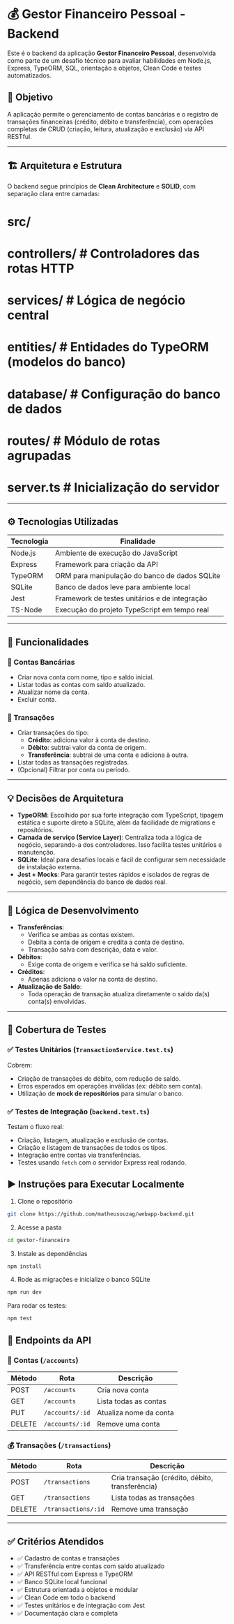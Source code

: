 # 💰 Gestor Financeiro Pessoal - Backend

Este é o backend da aplicação **Gestor Financeiro Pessoal**, desenvolvida como parte de um desafio técnico para avaliar habilidades em Node.js, Express, TypeORM, SQL, orientação a objetos, Clean Code e testes automatizados.

## 📌 Objetivo

A aplicação permite o gerenciamento de contas bancárias e o registro de transações financeiras (crédito, débito e transferência), com operações completas de CRUD (criação, leitura, atualização e exclusão) via API RESTful.

---

## 🏗️ Arquitetura e Estrutura

O backend segue princípios de **Clean Architecture** e **SOLID**, com separação clara entre camadas:

# src/
# controllers/ # Controladores das rotas HTTP
# services/ # Lógica de negócio central
# entities/ # Entidades do TypeORM (modelos do banco)
# database/ # Configuração do banco de dados
# routes/ # Módulo de rotas agrupadas
# server.ts # Inicialização do servidor

---

## ⚙️ Tecnologias Utilizadas

| Tecnologia   | Finalidade                                      |
|--------------|--------------------------------------------------|
| Node.js      | Ambiente de execução do JavaScript              |
| Express      | Framework para criação da API                   |
| TypeORM      | ORM para manipulação do banco de dados SQLite  |
| SQLite       | Banco de dados leve para ambiente local         |
| Jest         | Framework de testes unitários e de integração   |
| TS-Node      | Execução do projeto TypeScript em tempo real    |

---

## 📌 Funcionalidades

### 📁 Contas Bancárias
- Criar nova conta com nome, tipo e saldo inicial.
- Listar todas as contas com saldo atualizado.
- Atualizar nome da conta.
- Excluir conta.

### 💸 Transações
- Criar transações do tipo:
  - **Crédito**: adiciona valor à conta de destino.
  - **Débito**: subtrai valor da conta de origem.
  - **Transferência**: subtrai de uma conta e adiciona à outra.
- Listar todas as transações registradas.
- (Opcional) Filtrar por conta ou período.

---

## 💡 Decisões de Arquitetura

- **TypeORM**: Escolhido por sua forte integração com TypeScript, tipagem estática e suporte direto a SQLite, além da facilidade de migrations e repositórios.
- **Camada de serviço (Service Layer)**: Centraliza toda a lógica de negócio, separando-a dos controladores. Isso facilita testes unitários e manutenção.
- **SQLite**: Ideal para desafios locais e fácil de configurar sem necessidade de instalação externa.
- **Jest + Mocks**: Para garantir testes rápidos e isolados de regras de negócio, sem dependência do banco de dados real.

---

## 🧠 Lógica de Desenvolvimento

- **Transferências**:
  - Verifica se ambas as contas existem.
  - Debita a conta de origem e credita a conta de destino.
  - Transação salva com descrição, data e valor.
- **Débitos**:
  - Exige conta de origem e verifica se há saldo suficiente.
- **Créditos**:
  - Apenas adiciona o valor na conta de destino.
- **Atualização de Saldo**:
  - Toda operação de transação atualiza diretamente o saldo da(s) conta(s) envolvidas.

---

## 🧪 Cobertura de Testes

### ✅ Testes Unitários (`TransactionService.test.ts`)
Cobrem:
- Criação de transações de débito, com redução de saldo.
- Erros esperados em operações inválidas (ex: débito sem conta).
- Utilização de **mock de repositórios** para simular o banco.

### ✅ Testes de Integração (`backend.test.ts`)
Testam o fluxo real:
- Criação, listagem, atualização e exclusão de contas.
- Criação e listagem de transações de todos os tipos.
- Integração entre contas via transferências.
- Testes usando `fetch` com o servidor Express real rodando.

## ▶️ Instruções para Executar Localmente

1. Clone o repositório
```bash
git clone https://github.com/matheusouzag/webapp-backend.git
```
2. Acesse a pasta
```bash
cd gestor-financeiro
```
3. Instale as dependências
```bash
npm install
```
4. Rode as migrações e inicialize o banco SQLite
```bash
npm run dev
```
Para rodar os testes:
```bash
npm test
```

## 📡 Endpoints da API

### 🏦 Contas (`/accounts`)

| Método | Rota            | Descrição                   |
|--------|------------------|-----------------------------|
| POST   | `/accounts`      | Cria nova conta             |
| GET    | `/accounts`      | Lista todas as contas       |
| PUT    | `/accounts/:id`  | Atualiza nome da conta      |
| DELETE | `/accounts/:id`  | Remove uma conta            |

### 💰 Transações (`/transactions`)

| Método | Rota                 | Descrição                                  |
|--------|----------------------|--------------------------------------------|
| POST   | `/transactions`      | Cria transação (crédito, débito, transferência) |
| GET    | `/transactions`      | Lista todas as transações                  |
| DELETE | `/transactions/:id`  | Remove uma transação                       |

---

## ✅ Critérios Atendidos

- ✅ Cadastro de contas e transações  
- ✅ Transferência entre contas com saldo atualizado  
- ✅ API RESTful com Express e TypeORM  
- ✅ Banco SQLite local funcional  
- ✅ Estrutura orientada a objetos e modular  
- ✅ Clean Code em todo o backend  
- ✅ Testes unitários e de integração com Jest  
- ✅ Documentação clara e completa  

